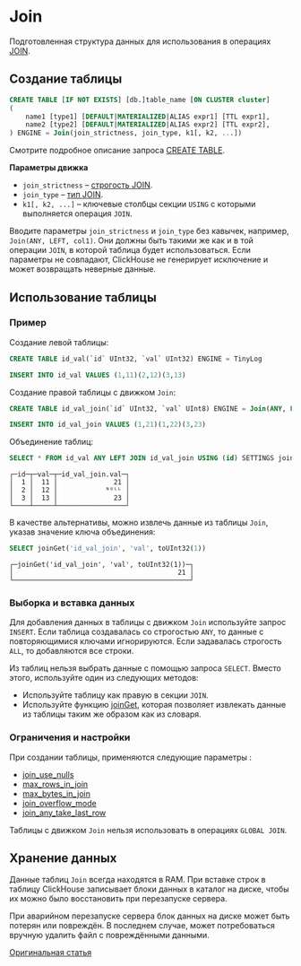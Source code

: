 # Join

Подготовленная структура данных для использования в операциях [JOIN](../../query_language/select.md#select-join).

## Создание таблицы

```sql
CREATE TABLE [IF NOT EXISTS] [db.]table_name [ON CLUSTER cluster]
(
    name1 [type1] [DEFAULT|MATERIALIZED|ALIAS expr1] [TTL expr1],
    name2 [type2] [DEFAULT|MATERIALIZED|ALIAS expr2] [TTL expr2],
) ENGINE = Join(join_strictness, join_type, k1[, k2, ...])
```

Смотрите подробное описание запроса [CREATE TABLE](../../query_language/create.md#create-table-query).

**Параметры движка**

- `join_strictness` – [строгость JOIN](../../query_language/select.md#select-join-strictness).
- `join_type` – [тип JOIN](../../query_language/select.md#select-join-types).
- `k1[, k2, ...]` – ключевые столбцы секции `USING` с которыми выполняется операция `JOIN`.

Вводите параметры `join_strictness` и `join_type` без кавычек, например, `Join(ANY, LEFT, col1)`. Они должны быть такими же как и в той операции `JOIN`, в которой таблица будет использоваться. Если параметры не совпадают, ClickHouse не генерирует исключение и может возвращать неверные данные.

## Использование таблицы

### Пример

Создание левой таблицы:

```sql
CREATE TABLE id_val(`id` UInt32, `val` UInt32) ENGINE = TinyLog
```
```sql
INSERT INTO id_val VALUES (1,11)(2,12)(3,13)
```

Создание правой таблицы с движком `Join`:

```sql
CREATE TABLE id_val_join(`id` UInt32, `val` UInt8) ENGINE = Join(ANY, LEFT, id)
```
```sql
INSERT INTO id_val_join VALUES (1,21)(1,22)(3,23)
```

Объединение таблиц:

```sql
SELECT * FROM id_val ANY LEFT JOIN id_val_join USING (id) SETTINGS join_use_nulls = 1
```

```text
┌─id─┬─val─┬─id_val_join.val─┐
│  1 │  11 │              21 │
│  2 │  12 │            ᴺᵁᴸᴸ │
│  3 │  13 │              23 │
└────┴─────┴─────────────────┘
```

В качестве альтернативы, можно извлечь данные из таблицы `Join`, указав значение ключа объединения:

```sql
SELECT joinGet('id_val_join', 'val', toUInt32(1))
```

```text
┌─joinGet('id_val_join', 'val', toUInt32(1))─┐
│                                         21 │
└────────────────────────────────────────────┘
```

### Выборка и вставка данных

Для добавления данных в таблицы с движком `Join` используйте запрос `INSERT`. Если таблица создавалась со строгостью `ANY`, то данные с повторяющимися ключами игнорируются. Если задавалась строгость `ALL`, то добавляются все строки.

Из таблиц нельзя выбрать данные с помощью запроса `SELECT`. Вместо этого, используйте один из следующих методов:

- Используйте таблицу как правую в секции `JOIN`.
- Используйте функцию [joinGet](../../query_language/functions/other_functions.md#other_functions-joinget), которая позволяет извлекать данные из таблицы таким же образом как из словаря.

### Ограничения и настройки

При создании таблицы, применяются следующие параметры :

- [join_use_nulls](../settings/settings.md#settings-join_use_nulls)
- [max_rows_in_join](../settings/query_complexity.md#settings-max_rows_in_join)
- [max_bytes_in_join](../settings/query_complexity.md#settings-max_bytes_in_join)
- [join_overflow_mode](../settings/query_complexity.md#settings-join_overflow_mode)
- [join_any_take_last_row](../settings/settings.md#settings-join_any_take_last_row)

Таблицы с движком `Join` нельзя использовать в операциях `GLOBAL JOIN`.

## Хранение данных

Данные таблиц `Join` всегда находятся в RAM. При вставке строк в таблицу ClickHouse записывает блоки данных в каталог на диске, чтобы их можно было восстановить при перезапуске сервера.

При аварийном перезапуске сервера блок данных на диске может быть потерян или повреждён. В последнем случае, может потребоваться вручную удалить файл с повреждёнными данными.

[Оригинальная статья](https://clickhouse.yandex/docs/ru/operations/table_engines/join/) <!--hide-->

